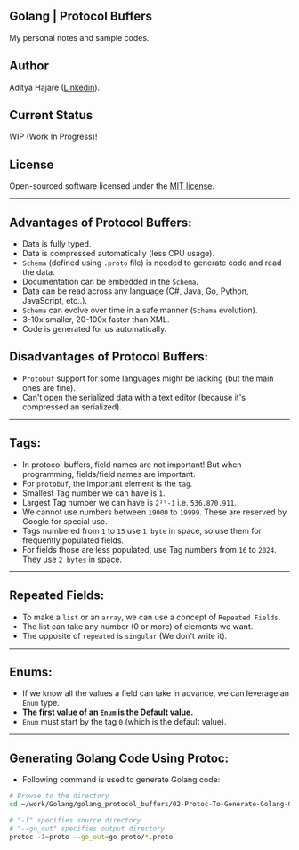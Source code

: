 ## Golang | Protocol Buffers
My personal notes and sample codes.

## Author
Aditya Hajare ([Linkedin](https://in.linkedin.com/in/aditya-hajare)).

## Current Status
WIP (Work In Progress)!

## License
Open-sourced software licensed under the [MIT license](http://opensource.org/licenses/MIT).

-----------

## Advantages of Protocol Buffers:
- Data is fully typed.
- Data is compressed automatically (less CPU usage).
- `Schema` (defined using `.proto` file) is needed to generate code and read the data.
- Documentation can be embedded in the `Schema`.
- Data can be read across any language (C#, Java, Go, Python, JavaScript, etc..).
- `Schema` can evolve over time in a safe manner (`Schema` evolution).
- 3-10x smaller, 20-100x faster than XML.
- Code is generated for us automatically.

## Disadvantages of Protocol Buffers:
- `Protobuf` support for some languages might be lacking (but the main ones are fine).
- Can't open the serialized data with a text editor (because it's compressed an serialized).

-----------

## Tags:
- In protocol buffers, field names are not important! But when programming, fields/field names are important.
- For `protobuf`, the important element is the `tag`.
- Smallest Tag number we can have is `1`.
- Largest Tag number we can have is `2²⁹-1` i.e. `536,870,911`.
- We cannot use numbers between `19000` to `19999`. These are reserved by Google for special use.
- Tags numbered from `1` to `15` use `1 byte` in space, so use them for frequently populated fields.
- For fields those are less populated, use Tag numbers from `16` to `2024`. They use `2 bytes` in space.

-----------

## Repeated Fields:
- To make a `list` or an `array`, we can use a concept of `Repeated Fields`.
- The list can take any number (0 or more) of elements we want.
- The opposite of `repeated` is `singular` (We don't write it).

-----------

## Enums:
- If we know all the values a field can take in advance, we can leverage an `Enum` type.
- **The first value of an `Enum` is the Default value.**
- `Enum` must start by the tag `0` (which is the default value).

-----------

## Generating Golang Code Using Protoc:
- Following command is used to generate Golang code:
```sh
# Browse to the directory
cd ~/work/Golang/golang_protocol_buffers/02-Protoc-To-Generate-Golang-Code

# "-I" specifies source directory
# "--go_out" specifies output directory
protoc -I=proto --go_out=go proto/*.proto
```
